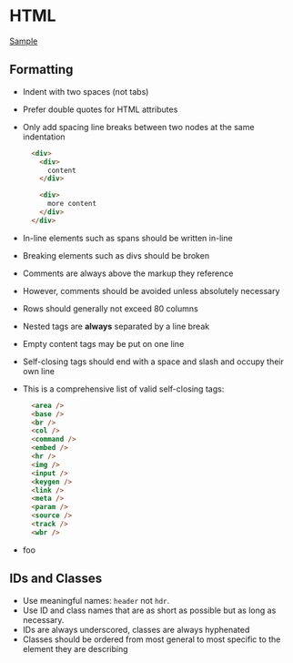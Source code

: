# HTML

[Sample](sample.html)

## Formatting

* Indent with two spaces (not tabs)
* Prefer double quotes for HTML attributes
* Only add spacing line breaks between two nodes at the same indentation
  
  ```html
    <div>
      <div>
        content
      </div>

      <div>
        more content
      </div>
    </div>
  ```  
* In-line elements such as spans should be written in-line
* Breaking elements such as divs should be broken
* Comments are always above the markup they reference
* However, comments should be avoided unless absolutely necessary
* Rows should generally not exceed 80 columns
* Nested tags are **always** separated by a line break
* Empty content tags may be put on one line
* Self-closing tags should end with a space and slash and occupy their own line
* This is a comprehensive list of valid self-closing tags:
  
  ```html
    <area />
    <base />
    <br />
    <col />
    <command />
    <embed />
    <hr />
    <img />
    <input />
    <keygen />
    <link />
    <meta />
    <param />
    <source />
    <track />
    <wbr />
  ```
* foo

## IDs and Classes

* Use meaningful names: `header` not `hdr`.
* Use ID and class names that are as short as possible but as long as necessary.
* IDs are always underscored, classes are always hyphenated
* Classes should be ordered from most general to most specific to the element they are describing
